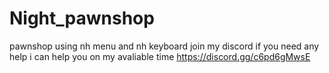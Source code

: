 # Night_pawnshop
pawnshop using nh menu and nh keyboard
join my discord if you need any help i can help you on my avaliable time https://discord.gg/c6pd6gMwsE
